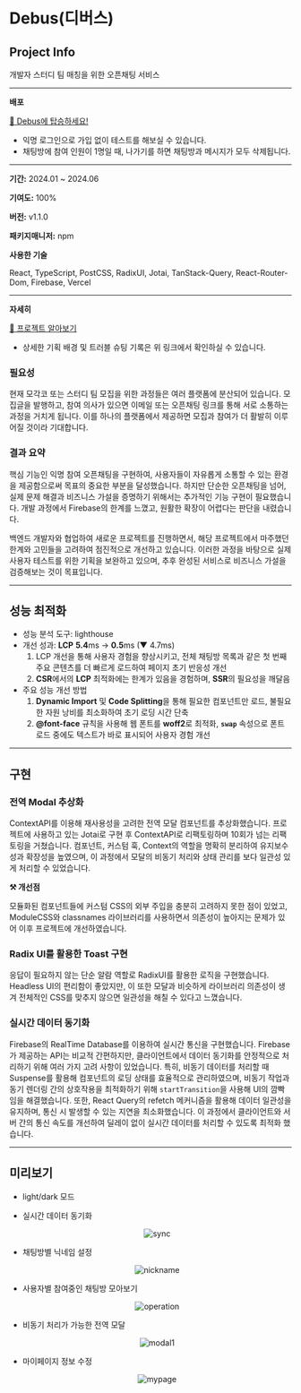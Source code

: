 # Debus(디버스)

## Project Info

개발자 스터디 팀 매칭을 위한 오픈채팅 서비스

---

**배포**

[🚌 Debus에 탑승하세요!](https://debus-project.vercel.app/)

- 익명 로그인으로 가입 없이 테스트를 해보실 수 있습니다.
- 채팅방에 참여 인원이 1명일 때, 나가기를 하면 채팅방과 메시지가 모두 삭제됩니다.

---

**기간:** 2024.01 ~ 2024.06

**기여도:** 100%

**버전:** v1.1.0

**패키지매니저:** npm

**사용한 기술**

React, TypeScript, PostCSS, RadixUI, Jotai, TanStack-Query, React-Router-Dom, Firebase, Vercel

---

**자세히**

[🔗 프로젝트 알아보기](https://heeheehoho.notion.site/Debus-11de25c2143a80e98d9cd2333628125d?pvs=74)

- 상세한 기획 배경 및 트러블 슈팅 기록은 위 링크에서 확인하실 수 있습니다.

### 필요성

현재 모각코 또는 스터디 팀 모집을 위한 과정들은 여러 플랫폼에 분산되어 있습니다. 모집글을 발행하고, 참여 의사가 있으면 이메일 또는 오픈채팅 링크를 통해 서로 소통하는 과정을 거치게 됩니다. 이를 하나의 플랫폼에서 제공하면 모집과 참여가 더 활발히 이루어질 것이라 기대합니다.

### **결과 요약**

핵심 기능인 익명 참여 오픈채팅을 구현하여, 사용자들이 자유롭게 소통할 수 있는 환경을 제공함으로써 목표의 중요한 부분을 달성했습니다. 하지만 단순한 오픈채팅을 넘어, 실제 문제 해결과 비즈니스 가설을 증명하기 위해서는 추가적인 기능 구현이 필요했습니다. 개발 과정에서 Firebase의 한계를 느꼈고, 원활한 확장이 어렵다는 판단을 내렸습니다.

백엔드 개발자와 협업하여 새로운 프로젝트를 진행하면서, 해당 프로젝트에서 마주했던 한계와 고민들을 고려하여 점진적으로 개선하고 있습니다. 이러한 과정을 바탕으로 실제 사용자 테스트를 위한 기획을 보완하고 있으며, 추후 완성된 서비스로 비즈니스 가설을 검증해보는 것이 목표입니다.

---

## 성능 최적화

- 성능 분석 도구: lighthouse
- 개선 성과: **LCP** **5.4**ms → **0.5**ms (▼ 4.7ms)
  1. LCP 개선을 통해 사용자 경험을 향상시키고, 전체 채팅방 목록과 같은 첫 번째 주요 콘텐츠를 더 빠르게 로드하여 페이지 초기 반응성 개선
  2. **CSR**에서의 **LCP** 최적화에는 한계가 있음을 경험하며, **SSR**의 필요성을 깨달음
- 주요 성능 개선 방법
  1. **Dynamic Import** 및 **Code Splitting**을 통해 필요한 컴포넌트만 로드, 불필요한 자원 낭비를 최소화하여 초기 로딩 시간 단축
  2. **@font-face** 규칙을 사용해 웹 폰트를 **woff2**로 최적화, **`swap`** 속성으로 폰트 로드 중에도 텍스트가 바로 표시되어 사용자 경험 개선

---

## 구현

### 전역 Modal 추상화

ContextAPI를 이용해 재사용성을 고려한 전역 모달 컴포넌트를 추상화했습니다. 프로젝트에 사용하고 있는 Jotai로 구현 후 ContextAPI로 리팩토링하며 10회가 넘는 리팩토링을 거쳤습니다. 컴포넌트, 커스텀 훅, Context의 역할을 명확히 분리하여 유지보수성과 확장성을 높였으며, 이 과정에서 모달의 비동기 처리와 상태 관리를 보다 일관성 있게 처리할 수 있었습니다.

**⚒️ 개선점**

모듈화된 컴포넌트들에 커스텀 CSS의 외부 주입을 충분히 고려하지 못한 점이 있었고, ModuleCSS와 classnames 라이브러리를 사용하면서 의존성이 높아지는 문제가 있어 이후 프로젝트에 개선하였습니다.

### Radix UI를 활용한 Toast 구현

응답이 필요하지 않는 단순 알람 역할로 RadixUI를 활용한 로직을 구현했습니다. Headless UI의 편리함이 좋았지만, 이 또한 모달과 비슷하게 라이브러리 의존성이 생겨 전체적인 CSS를 맞추지 않으면 일관성을 해칠 수 있다고 느꼈습니다.

### 실시간 데이터 동기화

Firebase의 RealTime Database를 이용하여 실시간 통신을 구현했습니다. Firebase가 제공하는 API는 비교적 간편하지만, 클라이언트에서 데이터 동기화를 안정적으로 처리하기 위해 여러 가지 고려 사항이 있었습니다. 특히, 비동기 데이터를 처리할 때 Suspense를 활용해 컴포넌트의 로딩 상태를 효율적으로 관리하였으며, 비동기 작업과 동기 렌더링 간의 상호작용을 최적화하기 위해 `startTransition`을 사용해 UI의 깜빡임을 해결했습니다. 또한, React Query의 refetch 메커니즘을 활용해 데이터 일관성을 유지하며, 통신 시 발생할 수 있는 지연을 최소화했습니다. 이 과정에서 클라이언트와 서버 간의 통신 속도를 개선하여 딜레이 없이 실시간 데이터를 처리할 수 있도록 최적화 했습니다.

---

## 미리보기

- light/dark 모드
- 실시간 데이터 동기화
  <p align="center">
    <img src="https://github.com/user-attachments/assets/8e0696cc-86a5-4307-9a3e-7ca8e268bb77" alt="sync">
  </p>

- 채팅방별 닉네임 설정
  <p align="center">
    <img src="https://github.com/user-attachments/assets/3a174539-b94a-43ce-9a0a-c4fe37760201" alt="nickname">
  </p>

- 사용자별 참여중인 채팅방 모아보기
  <p align="center">
    <img src="https://github.com/user-attachments/assets/e5fa1339-4e80-4b8a-befd-d5230547371d" alt="operation">
  </p>

- 비동기 처리가 가능한 전역 모달
  <p align="center">
    <img src="https://github.com/user-attachments/assets/39a9b0f5-dd9b-4835-9202-4fbc3e8612db" alt="modal1">
  </p>

- 마이페이지 정보 수정
  <p align="center">
    <img src="https://github.com/user-attachments/assets/42277e50-4eac-41ee-8561-c794c4f352e8" alt="mypage">
  </p>
